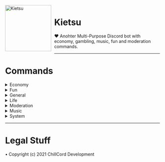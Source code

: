 <img width="150" height="150" align="left" style="float: left; margin: 0 10px 10px 0;" alt="Kietsu" src="https://cdn.discordapp.com/attachments/634456090909605908/832362997145010246/menhera-chan_5f6fa8d95b0f4.png">

# Kietsu
❤️ Anohter Multi-Purpose Discord bot with economy, gambling, music, fun and moderation commands.

---

# Commands
<details>
    <summary>Economy</summary>

# addmoney
#### Give money to member
##### Usage: addmoney [#{mention}] #{money}
##### Cooldown: 10000
##### Alias: 지급
##### OwnerOnly: true
---
# balance
#### Show user's balance
##### Usage: balance [#{mention}]
##### Cooldown: 0
##### Alias: bal, money, 머니, 소지금, 잔고
##### OwnerOnly: false
---
# daily
#### Get daily rewards
##### Usage: daily
##### Cooldown: 0
##### Alias: 일당
##### OwnerOnly: false
---
# headsortails
#### Play Heads Or Tails
##### Usage: headsortails
##### Cooldown: 1000
##### Alias: coinflip, flipcoin, ht, ㅇㄷ, 동전던지기, 앞뒤, 앞면뒷면
##### OwnerOnly: false
---
# leaderboard
#### Post leaderboard
##### Usage: leaderboard
##### Cooldown: 1000
##### Alias: rank, 랭크, 랭킹, 리더보드, 순위
##### OwnerOnly: false
---
# slot
#### Play slot game
##### Usage: slot #{money}
##### Cooldown: 1000
##### Alias: slotmachine, slots, 슬롯, 슬롯머신
##### OwnerOnly: false
</details>
<details>
    <summary>Fun</summary>

# ascii
#### Make ascii art
##### Usage: ascii #{string}
##### Cooldown: 0
##### Alias: 아스키
##### OwnerOnly: false
---
# image
#### Get an image from google
##### Usage: ascii #{string}
##### Cooldown: 2000
##### Alias: img, photo, pic, picture, 그림, 사진, 이미지
##### OwnerOnly: false
---
# meme
#### Get a meme from reddit
##### Usage: meme
##### Cooldown: 1000
##### Alias: 밈, 짤
##### OwnerOnly: false
---
# sanction
#### Sanction bot
##### Usage: sanction
##### Cooldown: 0
##### Alias: 돌았냐, 뒤질래, 디질래, 맞을래, 제재, 죽을래, 처벌, 혼날래
##### OwnerOnly: false
---
# select
#### Select one among multiple items
##### Usage: select #{option1} #{option2} #{option3} ...
##### Cooldown: 500
##### Alias: choice, choose, 골라, 뽑아, 선택
##### OwnerOnly: false
---
# timer
#### Shade message for specific seconds
##### Usage: timer #{message} #{seconds}
##### Cooldown: 3000
##### Alias: 타이머
##### OwnerOnly: false
</details>
<details>
    <summary>General</summary>

# afk
#### Set afk
##### Usage: afk [#{reason}]
##### Cooldown: 2000
##### Alias: 잠수
##### OwnerOnly: false
---
# avatar
#### Show user's avatar
##### Usage: avatar [#{mention]
##### Cooldown: 1000
##### Alias: profile, userimage, 아바타, 프로필, 프사
##### OwnerOnly: false
---
# botinfo
#### Show bot's information
##### Usage: botinfo
##### Cooldown: 0
##### Alias: 봇정보
##### OwnerOnly: false
---
# getlines
#### Count lines of github code
##### Usage: getlines [#{extension}]
##### Cooldown: 2000
##### Alias: countline, countlines, getline, lines, 코드줄수
##### OwnerOnly: false
---
# help
#### Informs how to use command
##### Usage: help [#{command}]
##### Cooldown: 0
##### Alias: 도움, 도움말, 헬프
##### OwnerOnly: false
---
# ping
#### Show latency and response times
##### Usage: ping
##### Cooldown: 0
##### Alias: pong, 퐁, 핑
##### OwnerOnly: false
---
# prefix
#### Change prefix
##### Usage: prefix #{new_prefix}
##### Cooldown: 0
##### Alias: pre, 접두사
##### OwnerOnly: false
---
# say
#### Send message to channel
##### Usage: say [#{channel_mention}] #{message}
##### Cooldown: 1000
##### Alias: 말해
##### OwnerOnly: false
---
# serverinfo
#### Show server's information
##### Usage: serverinfo
##### Cooldown: 0
##### Alias: 서버정보
##### OwnerOnly: false
---
# userinfo
#### Show user's information
##### Usage: userinfo #{mention}
##### Cooldown: 0
##### Alias: info, 유저정보, 정보
##### OwnerOnly: false
</details>
<details>
    <summary>Life</summary>

# calc
#### Calculate simple math questions
##### Usage: calc #{formula}
##### Cooldown: 1000
##### Alias: calculate, solve, 계산, 계산기, 풀어
##### OwnerOnly: false
---
# forget
#### Remove reminder
##### Usage: forget #{todo}
##### Cooldown: 1000
##### Alias: 잊어
##### OwnerOnly: false
---
# reddit
#### Get post from reddit
##### Usage: reddit #{subreddit}
##### Cooldown: 2000
##### Alias: 레딧
##### OwnerOnly: false
---
# reminder
#### Set reminder
##### Usage: reminder [#{text}]
##### Cooldown: 1000
##### Alias: remember, remind, reminders, remindme, todo, 할일
##### OwnerOnly: false
---
# translate
#### Translate message to another language
##### Usage: translate #{language code} #{text}
##### Cooldown: 0
##### Alias: tr, 번역
##### OwnerOnly: false
---
# weather
#### Informs the current weather
##### Usage: weather #{city}
##### Cooldown: 5000
##### Alias: 날씨
##### OwnerOnly: false
</details>
<details>
    <summary>Moderation</summary>

# addrole
#### Add role to a member
##### Usage: addrole [#{mention}] #{role}
##### Cooldown: 5000
##### Alias: 역할추가
##### OwnerOnly: true
---
# ban
#### Ban user from server
##### Usage: ban #{mention} [#{reason}]
##### Cooldown: 5000
##### Alias: block, 밴, 차단
##### OwnerOnly: false
---
# kick
#### Kick user from server
##### Usage: kick #{mention} [#{reason}]
##### Cooldown: 5000
##### Alias: banish, expel, 강퇴, 추방
##### OwnerOnly: false
---
# mute
#### Mute user
##### Usage: mute #{mention}
##### Cooldown: 5000
##### Alias: bequite, shutup, 닥쳐, 쉿, 조용히해, 채금, 채팅금지
##### OwnerOnly: false
---
# removerole
#### Remove role from a member
##### Usage: removerole [#{mention}] #{role}
##### Cooldown: 5000
##### Alias: 역할제거
##### OwnerOnly: true
---
# tempmute
#### Mute user for given time (example: 3s, 2m, 1h)
##### Usage: tempmute #{mention} #{time}
##### Cooldown: 5000
##### Alias: -
##### OwnerOnly: false
---
# unban
#### Unban user from server
##### Usage: unban #{id} [#{reason}]
##### Cooldown: 5000
##### Alias: unblock, 밴해제, 차단해제
##### OwnerOnly: false
---
# unmute
#### Unmute user
##### Usage: unmute #{mention}
##### Cooldown: 5000
##### Alias: 채금해제
##### OwnerOnly: false
---
# warn
#### Warn user
##### Usage: warn #{mention} [#{reason}]
##### Cooldown: 3000
##### Alias: warning, 경고
##### OwnerOnly: false
</details>
<details>
    <summary>Music</summary>

# billboard
#### Show billboad Top100 chart
##### Usage: billboard
##### Cooldown: 10000
##### Alias: bb, 빌보드
##### OwnerOnly: false
---
# dequeue
#### Delete song in queue with given number (number 0 means clear all)
##### Usage: dequeue #{number}
##### Cooldown: 2000
##### Alias: dq, 빼
##### OwnerOnly: false
---
# leave
#### Leave voice channel
##### Usage: leave
##### Cooldown: 0
##### Alias: l, 나가
##### OwnerOnly: false
---
# loop
#### Toggle loop state of nowplaying music
##### Usage: loop
##### Cooldown: 0
##### Alias: repeat, 반복, 반복재생
##### OwnerOnly: false
---
# melon
#### Show melon Top100 chart
##### Usage: melon
##### Cooldown: 10000
##### Alias: 멜론
##### OwnerOnly: false
---
# nowplaying
#### Show now playing music
##### Usage: nowplaying
##### Cooldown: 0
##### Alias: np, 재생중
##### OwnerOnly: false
---
# pause
#### Pause now playing music
##### Usage: pause
##### Cooldown: 0
##### Alias: stop, 멈춰, 스탑, 일시정지, 정지
##### OwnerOnly: false
---
# play
#### Play music
##### Usage: play #{URL|keyword}
##### Cooldown: 2000
##### Alias: p, 재생, 틀어
##### OwnerOnly: false
---
# queue
#### Show songs in queue
##### Usage: queue
##### Cooldown: 2000
##### Alias: q, 재생목록, 큐
##### OwnerOnly: false
---
# resume
#### Resume paused music
##### Usage: resume
##### Cooldown: 0
##### Alias: 다시틀어
##### OwnerOnly: false
---
# search
#### Search music from youtube
##### Usage: search #{keyword}
##### Cooldown: 4000
##### Alias: 검색, 노래검색, 찾아
##### OwnerOnly: false
---
# shuffle
#### Shuffle songs in queue
##### Usage: shuffle
##### Cooldown: 2000
##### Alias: random, randomize, sh, 랜덤, 셔플
##### OwnerOnly: false
---
# skip
#### Skip now playing music
##### Usage: skip
##### Cooldown: 0
##### Alias: next, s, 넘겨
##### OwnerOnly: false
---
# spotify
#### Show spotify Top200 chart
##### Usage: spotify
##### Cooldown: 10000
##### Alias: 스포티파이
##### OwnerOnly: false
---
# volume
#### Adjust music volume (range: 0~200)
##### Usage: volume #{number}
##### Cooldown: 0
##### Alias: v, 볼륨, 음량
##### OwnerOnly: false
</details>
<details>
    <summary>System</summary>

# eval
#### Run javascript code
##### Usage: eval #{code}
##### Cooldown: 2000
##### Alias: javascript, js
##### OwnerOnly: true
---
# exec
#### Execute shell command
##### Usage: exec #{command}
##### Cooldown: 2000
##### Alias: run, shell, 실행
##### OwnerOnly: true
---
# locale
#### Change locale
##### Usage: locale #{lang}
##### Cooldown: 0
##### Alias: lang, language, 언어
##### OwnerOnly: false
---
# lock
#### Lockdown channel
##### Usage: lock
##### Cooldown: 10000
##### Alias: lockdown, 계엄령, 락, 잠금
##### OwnerOnly: true
---
# log
#### Show command usage
##### Usage: log #{mention}
##### Cooldown: 3000
##### Alias: usage, 기록, 로그
##### OwnerOnly: false
---
# purge
#### Purge messages
##### Usage: purge #{limit}
##### Cooldown: 5000
##### Alias: clear, del, delete, remove, rm, 삭제, 지워
##### OwnerOnly: false
---
# reboot
#### Reboot bot
##### Usage: Reboot
##### Cooldown: 0
##### Alias: 재부팅
##### OwnerOnly: true
---
# shutdown
#### Shutdown bot
##### Usage: shutdown
##### Cooldown: 0
##### Alias: turnoff, 꺼져, 끄기
##### OwnerOnly: true
---
# slowmode
#### Define cooldown in a channel
##### Usage: slowmode #{seconds}
##### Cooldown: 1000
##### Alias: slow, slowmotion, 슬로우, 슬로우모드
##### OwnerOnly: true
---
# unlock
#### Unlock channel
##### Usage: unlock
##### Cooldown: 10000
##### Alias: 잠금해제
##### OwnerOnly: true
</details>

---

# Legal Stuff
• Copyright (c) 2021 ChillCord Development
